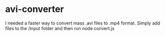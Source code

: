 # avi-converter

I needed a faster way to convert mass .avi files to .mp4 format. Simply add files to the /input folder and then run node convert.js